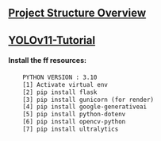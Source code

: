 
## [Project Structure Overview](https://github.com/usergaia/STRUCTURE-eXtract/blob/main/README.md)

## [YOLOv11-Tutorial](https://github.com/Ervzs/YOLOv11-Tutorial/blob/main/readme.md)

#### Install the ff resources:
```html
    PYTHON VERSION : 3.10
    [1] Activate virtual env
    [2] pip install flask
    [3] pip install gunicorn (for render)
    [4] pip install google-generativeai
    [5] pip install python-dotenv
    [6] pip install opencv-python
    [7] pip install ultralytics

```
